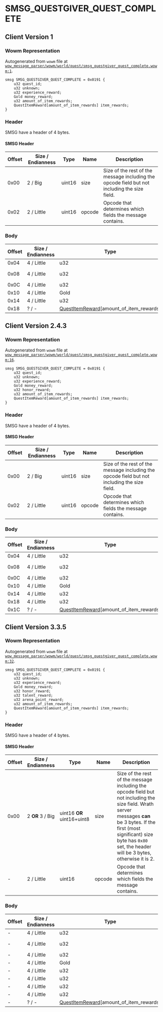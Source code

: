 # SMSG_QUESTGIVER_QUEST_COMPLETE

## Client Version 1

### Wowm Representation

Autogenerated from `wowm` file at [`wow_message_parser/wowm/world/quest/smsg_questgiver_quest_complete.wowm:1`](https://github.com/gtker/wow_messages/tree/main/wow_message_parser/wowm/world/quest/smsg_questgiver_quest_complete.wowm#L1).
```rust,ignore
smsg SMSG_QUESTGIVER_QUEST_COMPLETE = 0x0191 {
    u32 quest_id;
    u32 unknown;
    u32 experience_reward;
    Gold money_reward;
    u32 amount_of_item_rewards;
    QuestItemReward[amount_of_item_rewards] item_rewards;
}
```
### Header

SMSG have a header of 4 bytes.

#### SMSG Header

| Offset | Size / Endianness | Type   | Name   | Description |
| ------ | ----------------- | ------ | ------ | ----------- |
| 0x00   | 2 / Big           | uint16 | size   | Size of the rest of the message including the opcode field but not including the size field.|
| 0x02   | 2 / Little        | uint16 | opcode | Opcode that determines which fields the message contains.|

### Body

| Offset | Size / Endianness | Type | Name | Comment |
| ------ | ----------------- | ---- | ---- | ------- |
| 0x04 | 4 / Little | u32 | quest_id |  |
| 0x08 | 4 / Little | u32 | unknown | cmangos/vmangos/mangoszero: set to 0x03 |
| 0x0C | 4 / Little | u32 | experience_reward |  |
| 0x10 | 4 / Little | Gold | money_reward |  |
| 0x14 | 4 / Little | u32 | amount_of_item_rewards |  |
| 0x18 | ? / - | [QuestItemReward](questitemreward.md)[amount_of_item_rewards] | item_rewards |  |

## Client Version 2.4.3

### Wowm Representation

Autogenerated from `wowm` file at [`wow_message_parser/wowm/world/quest/smsg_questgiver_quest_complete.wowm:16`](https://github.com/gtker/wow_messages/tree/main/wow_message_parser/wowm/world/quest/smsg_questgiver_quest_complete.wowm#L16).
```rust,ignore
smsg SMSG_QUESTGIVER_QUEST_COMPLETE = 0x0191 {
    u32 quest_id;
    u32 unknown;
    u32 experience_reward;
    Gold money_reward;
    u32 honor_reward;
    u32 amount_of_item_rewards;
    QuestItemReward[amount_of_item_rewards] item_rewards;
}
```
### Header

SMSG have a header of 4 bytes.

#### SMSG Header

| Offset | Size / Endianness | Type   | Name   | Description |
| ------ | ----------------- | ------ | ------ | ----------- |
| 0x00   | 2 / Big           | uint16 | size   | Size of the rest of the message including the opcode field but not including the size field.|
| 0x02   | 2 / Little        | uint16 | opcode | Opcode that determines which fields the message contains.|

### Body

| Offset | Size / Endianness | Type | Name | Comment |
| ------ | ----------------- | ---- | ---- | ------- |
| 0x04 | 4 / Little | u32 | quest_id |  |
| 0x08 | 4 / Little | u32 | unknown | cmangos/vmangos/mangoszero: set to 0x03 |
| 0x0C | 4 / Little | u32 | experience_reward |  |
| 0x10 | 4 / Little | Gold | money_reward |  |
| 0x14 | 4 / Little | u32 | honor_reward |  |
| 0x18 | 4 / Little | u32 | amount_of_item_rewards |  |
| 0x1C | ? / - | [QuestItemReward](questitemreward.md)[amount_of_item_rewards] | item_rewards |  |

## Client Version 3.3.5

### Wowm Representation

Autogenerated from `wowm` file at [`wow_message_parser/wowm/world/quest/smsg_questgiver_quest_complete.wowm:32`](https://github.com/gtker/wow_messages/tree/main/wow_message_parser/wowm/world/quest/smsg_questgiver_quest_complete.wowm#L32).
```rust,ignore
smsg SMSG_QUESTGIVER_QUEST_COMPLETE = 0x0191 {
    u32 quest_id;
    u32 unknown;
    u32 experience_reward;
    Gold money_reward;
    u32 honor_reward;
    u32 talent_reward;
    u32 arena_point_reward;
    u32 amount_of_item_rewards;
    QuestItemReward[amount_of_item_rewards] item_rewards;
}
```
### Header

SMSG have a header of 4 bytes.

#### SMSG Header

| Offset | Size / Endianness | Type   | Name   | Description |
| ------ | ----------------- | ------ | ------ | ----------- |
| 0x00   | 2 **OR** 3 / Big           | uint16 **OR** uint16+uint8 | size | Size of the rest of the message including the opcode field but not including the size field. Wrath server messages **can** be 3 bytes. If the first (most significant) size byte has `0x80` set, the header will be 3 bytes, otherwise it is 2.|
| -      | 2 / Little| uint16 | opcode | Opcode that determines which fields the message contains. |

### Body

| Offset | Size / Endianness | Type | Name | Comment |
| ------ | ----------------- | ---- | ---- | ------- |
| - | 4 / Little | u32 | quest_id |  |
| - | 4 / Little | u32 | unknown | cmangos/vmangos/mangoszero: set to 0x03 |
| - | 4 / Little | u32 | experience_reward |  |
| - | 4 / Little | Gold | money_reward |  |
| - | 4 / Little | u32 | honor_reward |  |
| - | 4 / Little | u32 | talent_reward |  |
| - | 4 / Little | u32 | arena_point_reward |  |
| - | 4 / Little | u32 | amount_of_item_rewards |  |
| - | ? / - | [QuestItemReward](questitemreward.md)[amount_of_item_rewards] | item_rewards |  |

